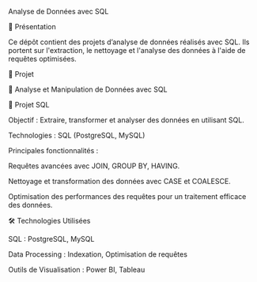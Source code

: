 Analyse de Données avec SQL

📌 Présentation

Ce dépôt contient des projets d’analyse de données réalisés avec SQL. Ils portent sur l'extraction, le nettoyage et l'analyse des données à l'aide de requêtes optimisées.

🚀 Projet

🔹 Analyse et Manipulation de Données avec SQL

📂 Projet SQL

Objectif : Extraire, transformer et analyser des données en utilisant SQL.

Technologies : SQL (PostgreSQL, MySQL)

Principales fonctionnalités :

Requêtes avancées avec JOIN, GROUP BY, HAVING.

Nettoyage et transformation des données avec CASE et COALESCE.

Optimisation des performances des requêtes pour un traitement efficace des données.

🛠️ Technologies Utilisées

SQL : PostgreSQL, MySQL

Data Processing : Indexation, Optimisation de requêtes

Outils de Visualisation : Power BI, Tableau
